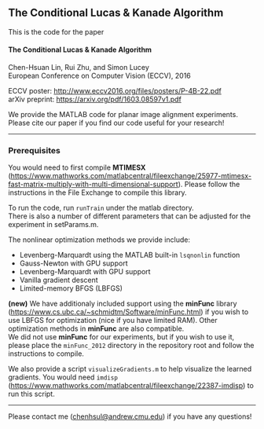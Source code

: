 ## The Conditional Lucas & Kanade Algorithm

This is the code for the paper
#### The Conditional Lucas & Kanade Algorithm  
Chen-Hsuan Lin, Rui Zhu, and Simon Lucey  
European Conference on Computer Vision (ECCV), 2016

ECCV poster: http://www.eccv2016.org/files/posters/P-4B-22.pdf  
arXiv preprint: https://arxiv.org/pdf/1603.08597v1.pdf

We provide the MATLAB code for planar image alignment experiments.  
Please cite our paper if you find our code useful for your research!

--------------------------------------

### Prerequisites  
You would need to first compile **MTIMESX** (https://www.mathworks.com/matlabcentral/fileexchange/25977-mtimesx-fast-matrix-multiply-with-multi-dimensional-support). Please follow the instructions in the File Exchange to compile this library.

To run the code, run `runTrain` under the matlab directory.  
There is also a number of different parameters that can be adjusted for the experiment in setParams.m.  

The nonlinear optimization methods we provide include:
* Levenberg-Marquardt using the MATLAB built-in `lsqnonlin` function
* Gauss-Newton with GPU support
* Levenberg-Marquardt with GPU support
* Vanilla gradient descent
* Limited-memory BFGS (LBFGS)  

**(new)** We have additionaly included support using the **minFunc** library (https://www.cs.ubc.ca/~schmidtm/Software/minFunc.html) if you wish to use LBFGS for optimization (nice if you have limited RAM). Other optimization methods in **minFunc** are also compatible.  
We did not use **minFunc** for our experiments, but if you wish to use it, please place the `minFunc_2012` directory in the repository root and follow the instructions to compile.

We also provide a script `visualizeGradients.m` to help visualize the learned gradients. You would need `imdisp` (https://www.mathworks.com/matlabcentral/fileexchange/22387-imdisp) to run this script.

--------------------------------------

Please contact me (chenhsul@andrew.cmu.edu) if you have any questions!



